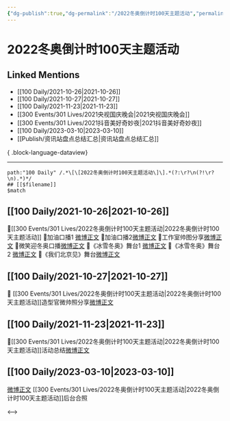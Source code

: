 ```yaml
---
{"dg-publish":true,"dg-permalink":"/2022冬奥倒计时100天主题活动","permalink":"/2022冬奥倒计时100天主题活动/","created":"2022-12-23T11:17:17.000+08:00","updated":"2023-08-24T18:34:55.601+08:00"}
---
```


# 2022冬奥倒计时100天主题活动

## Linked Mentions
- [[100 Daily/2021-10-26\|2021-10-26]]
- [[100 Daily/2021-10-27\|2021-10-27]]
- [[100 Daily/2021-11-23\|2021-11-23]]
- [[300 Events/301 Lives/2021央视国庆晚会\|2021央视国庆晚会]]
- [[300 Events/301 Lives/2021抖音美好奇妙夜\|2021抖音美好奇妙夜]]
- [[100 Daily/2023-03-10\|2023-03-10]]
- [[Publish/资讯站盘点总结汇总\|资讯站盘点总结汇总]]

{ .block-language-dataview}

---

```expander
path:"100 Daily" /.*\[\[2022冬奥倒计时100天主题活动\]\].*(?:\r?\n(?!\r?\n).*)*/
## [[$filename]]
$match
```
## [[100 Daily/2021-10-26\|2021-10-26]]
🌟[[300 Events/301 Lives/2022冬奥倒计时100天主题活动\|2022冬奥倒计时100天主题活动]]
💫加油口播1 [微博正文](https://m.weibo.cn/6466290670/4696649861960200)
💫加油口播2[微博正文](https://m.weibo.cn/6466290670/4696660674612778)
💫工作室帅图分享[微博正文](https://m.weibo.cn/6466290670/4696670560588427)
💫微笑迎冬奥口播[微博正文](https://m.weibo.cn/6466290670/4696508660976333)
💫《冰雪冬奥》舞台1 [微博正文](https://m.weibo.cn/6466290670/4696656614525719)
💫《冰雪冬奥》舞台2 [微博正文](https://m.weibo.cn/6466290670/4696679444386913)
💫《我们北京见》舞台[微博正文](https://m.weibo.cn/6466290670/4696660594656665)
## [[100 Daily/2021-10-27\|2021-10-27]]
🌟 [[300 Events/301 Lives/2022冬奥倒计时100天主题活动\|2022冬奥倒计时100天主题活动]]造型官微帅照分享[微博正文](https://m.weibo.cn/6466290670/4696843105076764)
## [[100 Daily/2021-11-23\|2021-11-23]]
💫[[300 Events/301 Lives/2022冬奥倒计时100天主题活动\|2022冬奥倒计时100天主题活动]]活动总结[微博正文](https://m.weibo.cn/6466290670/4706820943776545)
## [[100 Daily/2023-03-10\|2023-03-10]]
[微博正文](https://weibo.com/detail/4877816964057156) [[300 Events/301 Lives/2022冬奥倒计时100天主题活动\|2022冬奥倒计时100天主题活动]]后台合照 ​​​

<-->